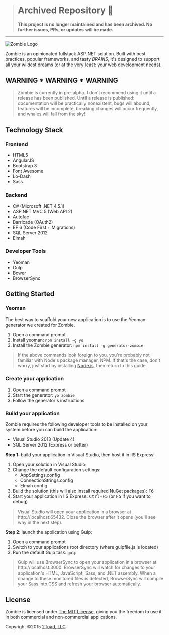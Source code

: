 > # Archived Repository 🚨
> **This project is no longer maintained and has been archived. No further issues, PRs, or updates will be made.**
---

![Zombie Logo](http://2toad.com/areas/project/content/images/zombie-logo-small.png)

Zombie is an opinionated fullstack ASP.NET solution. Built with best practices, popular frameworks, and tasty *BRAINS*, it's designed to support all your wildest dreams (or at the very least: your web development needs).

## WARNING * WARNING * WARNING ##

> Zombie is currently in pre-alpha. I don't recommend using it until a release has been published. Until a release is published: documentation will be practically nonexistent, bugs will abound, features will be incomplete, breaking changes will occur frequently, and whales will fall from the sky!

## Technology Stack ##

### Frontend ###

* HTML5
* AngularJS
* Bootstrap 3
* Font Awesome
* Lo-Dash
* Sass

### Backend ###

* C# (Microsoft .NET 4.5.1)
* ASP.NET MVC 5 (Web API 2)
* Autofac
* Barricade (OAuth2)
* EF 6 (Code First + Migrations)
* SQL Server 2012
* Elmah

### Developer Tools ###

* Yeoman
* Gulp
* Bower
* BrowserSync

## Getting Started ##

### Yeoman ###

The best way to scaffold your new application is to use the Yeoman generator we created for Zombie.

1. Open a command prompt
1. Install yeoman: `npm install -g yo`
1. Install the Zombie generator: `npm install -g generator-zombie`

> If the above commands look foreign to you, you're probably not familiar with Node's package manager, NPM. If that's the case, don't worry, just start by installing [Node.js](https://nodejs.org/), then return to this guide.

### Create your application ###

1. Open a command prompt
1. Start the generator: `yo zombie`
1. Follow the generator's instructions

### Build your application ###

Zombie requires the following developer tools to be installed on your system before you can build the application:

* Visual Studio 2013 (Update 4)
* SQL Server 2012 (Express or better)

**Step 1:** build your application in Visual Studio, then host it in IIS Express:

1. Open your solution in Visual Studio
1. Change the default configuration settings:
    * AppSettings.config
    * ConnectionStrings.config
    * Elmah.config
1. Build the solution (this will also install required NuGet packages): <kbd>F6</kbd>
1. Start your application in IIS Express: <kbd>Ctrl</kbd>+<kbd>F5</kbd> (or <kbd>F5</kbd> if you want to debug)

> Visual Studio will open your application in a browser at http://localhost:65432. Close the browser after it opens (you'll see why in the next step).

**Step 2**: launch the application using Gulp:

1. Open a command prompt
1. Switch to your applications root directory (where gulpfile.js is located)
1. Run the default Gulp task: `gulp`

> Gulp will use BrowserSync to open your application in a browser at http://localhost:3000. BrowserSync will watch for changes to your application's HTML, JavaScript, Sass, and .NET assembly. When a change to these monitored files is detected, BrowserSync will compile your Sass into CSS and refresh your browser automatically.

## License ##

Zombie is licensed under [The MIT License](https://github.com/2Toad/generator-zombie/blob/master/LICENSE), giving you the freedom to use it in both commercial and non-commercial applications.

Copyright &copy;2015 [2Toad, LLC](http://2toad.com)
